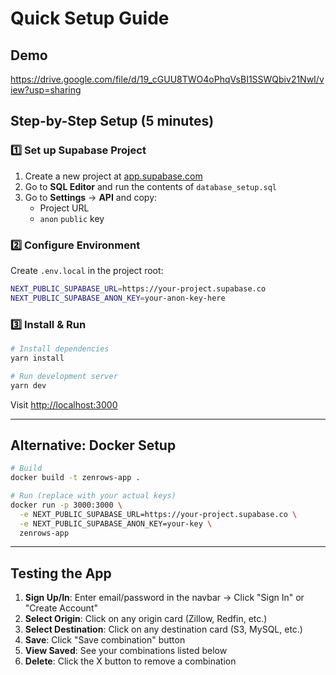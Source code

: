 # Quick Setup Guide
## Demo

https://drive.google.com/file/d/19_cGUU8TWO4oPhqVsBI1SSWQbiv21NwI/view?usp=sharing

## Step-by-Step Setup (5 minutes)

### 1️⃣ Set up Supabase Project
1. Create a new project at [app.supabase.com](https://app.supabase.com)
2. Go to **SQL Editor** and run the contents of `database_setup.sql`
3. Go to **Settings** → **API** and copy:
   - Project URL
   - `anon` `public` key

### 2️⃣ Configure Environment
Create `.env.local` in the project root:
```bash
NEXT_PUBLIC_SUPABASE_URL=https://your-project.supabase.co
NEXT_PUBLIC_SUPABASE_ANON_KEY=your-anon-key-here
```

### 3️⃣ Install & Run
```bash
# Install dependencies
yarn install

# Run development server
yarn dev
```

Visit [http://localhost:3000](http://localhost:3000)

---

## Alternative: Docker Setup

```bash
# Build
docker build -t zenrows-app .

# Run (replace with your actual keys)
docker run -p 3000:3000 \
  -e NEXT_PUBLIC_SUPABASE_URL=https://your-project.supabase.co \
  -e NEXT_PUBLIC_SUPABASE_ANON_KEY=your-key \
  zenrows-app
```

---

## Testing the App

1. **Sign Up/In**: Enter email/password in the navbar → Click "Sign In" or "Create Account"
2. **Select Origin**: Click on any origin card (Zillow, Redfin, etc.)
3. **Select Destination**: Click on any destination card (S3, MySQL, etc.)
4. **Save**: Click "Save combination" button
5. **View Saved**: See your combinations listed below
6. **Delete**: Click the X button to remove a combination
